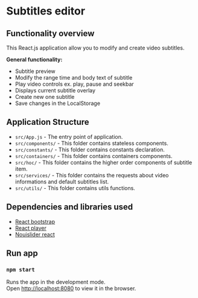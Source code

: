 # Subtitles editor

## Functionality overview

This React.js application allow you to modify and create video subtitles.

**General functionality:**

- Subtitle preview
- Modify the range time and body text of subtitle
- Play video controls ex. play, pause and seekbar
- Displays current subtitle overlay
- Create new one subtitle
- Save changes in the LocalStorage

## Application Structure

- `src/App.js` - The entry point of application.
- `src/components/` - This folder contains stateless components.
- `src/constants/` - This folder contains constants declaration.
- `src/containers/` - This folder contains containers components.
- `src/hoc/` - This folder contains the higher order components of subtitle item.
- `src/services/` - This folder contains the requests about video informations and default subtitles list.
- `src/utils/` - This folder contains utils functions.

## Dependencies and libraries used

- [React bootstrap](https://react-bootstrap.github.io)
- [React player](https://www.npmjs.com/package/react-player)
- [Nouislider react](https://www.npmjs.com/package/nouislider-react)

## Run app

### `npm start`
Runs the app in the development mode.<br />
Open [http://localhost:8080](http://localhost:8080) to view it in the browser.
